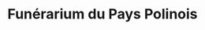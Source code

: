 ---
title: "Funérarium du Pays Polinois"
url: /poligny/funerarium-du-pays-polinois/
shop: directeurs de funérailles
---